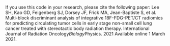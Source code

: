 If you use this code in your research, please cite the following paper: 
Lee SH, Kao GD, Feigenberg SJ, Dorsey JF, Frick MA, Jean-Baptiste S, et al. Multi-block discriminant analysis of integrative 18F-FDG-PET/CT radiomics for predicting circulating tumor cells in early stage non-small cell lung cancer treated with stereotactic body radiation therapy. International Journal of Radiation Oncology*Biology*Physics. 2021 Available online 1 March 2021.
